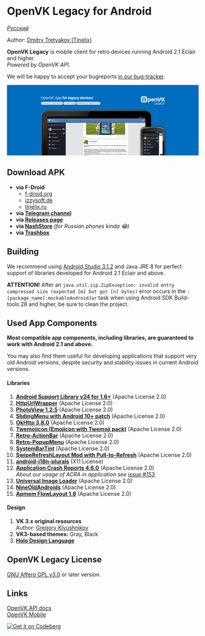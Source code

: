 # OpenVK Legacy for Android

_[Русский](README_RU.md)_

Author: [Dmitry Tretyakov (Tinelix)](https://github.com/tretdm)

**OpenVK Legacy** is mobile client for retro devices running Android 2.1 Eclair and higher.\
_Powered by OpenVK API._

We will be happy to accept your bugreports [in our bug-tracker](https://github.com/openvk/mobile-android-legacy/projects/1).

![featureGraphic](fastlane/metadata/android/en-US/images/featureGraphic.png)

## Download APK
* **via F-Droid**
  * [f-droid.org](https://f-droid.org/packages/uk.openvk.android.legacy/)
  * [izzysoft.de](https://apt.izzysoft.de/fdroid/index/apk/uk.openvk.android.legacy)
  * [tinelix.ru](https://fdroid.tinelix.ru)
* **via [Telegram channel](https://t.me/+nPLHBZqAsFlhYmIy)**
* **via [Releases page](https://github.com/openvk/mobile-android-legacy/releases/latest)**
* **via [NashStore](https://store.nashstore.ru/store/637cc36cfb3ed38835524503)** _(for Russian phones kinda 😂)_
* **via [Trashbox](https://trashbox.ru/topics/164477/openvk-legacy)**

## Building
We recommend using [Android Studio 3.1.2](https://developer.android.com/studio/archive) and Java JRE 8 for perfect support of libraries developed for Android 2.1 Eclair and above.

**ATTENTION!** After an `java.util.zip.ZipException: invalid entry compressed size (expected [m] but got [n] bytes)` error occurs in the `:[package_name]:mockableAndroidJar` task when using Android SDK Build-tools 28 and higher, be sure to clean the project.

## Used App Components
**Most compatible app components, including libraries, are guaranteed to work with Android 2.1 and above.**

You may also find them useful for developing applications that support very old Android versions, despite security and stability issues in current Android versions.

#### Libraries
1. **[Android Support Library v24 for 1.6+](https://developer.android.com/topic/libraries/support-library)** (Apache License 2.0)
2. **[HttpUrlWrapper](https://github.com/tinelix/httpurlwrapper)** (Apache License 2.0)
3. **[PhotoView 1.2.5](https://github.com/Baseflow/PhotoView/tree/v1.2.5)** (Apache License 2.0)
4. **[SlidingMenu with Android 10+ patch](https://github.com/tinelix/SlidingMenu)** (Apache License 2.0)
5. **[OkHttp 3.8.0](https://square.github.io/okhttp/)** (Apache License 2.0)
6. **[Twemojicon (Emojicon with Twemoji pack)](https://github.com/tinelix/twemojicon)** (Apache License 2.0)
7. **[Retro-ActionBar](https://github.com/tinelix/retro-actionbar)** (Apache License 2.0)
8. **[Retro-PopupMenu](https://github.com/tinelix/retro-popupmenu)** (Apache License 2.0)
9. **[SystemBarTint](https://github.com/jgilfelt/SystemBarTint)** (Apache License 2.0)
10. **[SwipeRefreshLayout Mod with Pull-to-Refresh](https://github.com/xyxyLiu/SwipeRefreshLayout)** (Apache License 2.0)
11. **[android-i18n-plurals](https://github.com/populov/android-i18n-plurals)** (X11 License)
12. **[Application Crash Reports 4.6.0](https://github.com/ACRA/acra/tree/acra-4.6.0)** (Apache License 2.0) \
    _About our usage of ACRA in application see [issue #153](https://github.com/openvk/mobile-android-legacy/issues/153)._
14. **[Universal Image Loader](https://github.com/nostra13/Android-Universal-Image-Loader/tree/v1.9.5)** (Apache License 2.0)
15. **[NineOldAndroids](https://github.com/JakeWharton/NineOldAndroids)** (Apache License 2.0)
16. **[Apmem FlowLayout 1.8](https://github.com/ApmeM/android-flowlayout/tree/java-flowlayout-1.8)** (Apache License 2.0)

#### Design
1. **VK 3.x original resources** \
   Author: [Gregory Klyushnikov](https://grishka.me)
2. **VK3-based themes:** Gray, Black
3. [**Holo Design Language**](https://web.archive.org/web/20130217132335/http://developer.android.com/design/index.html)

## OpenVK Legacy License
[GNU Affero GPL v3.0](COPYING) or later version.

## Links
[OpenVK API docs](https://docs.openvk.su/openvk_engine/en/api/description/)\
[OpenVK Mobile](https://openvk.uk/app)

<a href="https://codeberg.org/OpenVK/mobile-android-legacy">
    <img alt="Get it on Codeberg" src="https://codeberg.org/Codeberg/GetItOnCodeberg/media/branch/main/get-it-on-blue-on-white.png" height="60">
</a>

